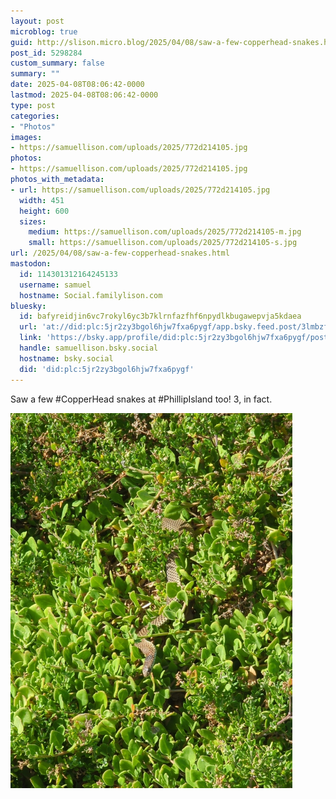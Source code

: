 ```yaml
---
layout: post
microblog: true
guid: http://slison.micro.blog/2025/04/08/saw-a-few-copperhead-snakes.html
post_id: 5298284
custom_summary: false
summary: ""
date: 2025-04-08T08:06:42-0000
lastmod: 2025-04-08T08:06:42-0000
type: post
categories:
- "Photos"
images:
- https://samuellison.com/uploads/2025/772d214105.jpg
photos:
- https://samuellison.com/uploads/2025/772d214105.jpg
photos_with_metadata:
- url: https://samuellison.com/uploads/2025/772d214105.jpg
  width: 451
  height: 600
  sizes:
    medium: https://samuellison.com/uploads/2025/772d214105-m.jpg
    small: https://samuellison.com/uploads/2025/772d214105-s.jpg
url: /2025/04/08/saw-a-few-copperhead-snakes.html
mastodon:
  id: 114301312164245133
  username: samuel
  hostname: Social.familylison.com
bluesky:
  id: bafyreidjin6vc7rokyl6yc3b7klrnfazfhf6npydlkbugawepvja5kdaea
  url: 'at://did:plc:5jr2zy3bgol6hjw7fxa6pygf/app.bsky.feed.post/3lmbzf2ixy52e'
  link: 'https://bsky.app/profile/did:plc:5jr2zy3bgol6hjw7fxa6pygf/post/3lmbzf2ixy52e'
  handle: samuellison.bsky.social
  hostname: bsky.social
  did: 'did:plc:5jr2zy3bgol6hjw7fxa6pygf'
---
```

Saw a few #CopperHead snakes at #PhillipIsland too! 3, in fact.

<img src="uploads/2025/772d214105.jpg" width="451" height="600" alt="">

